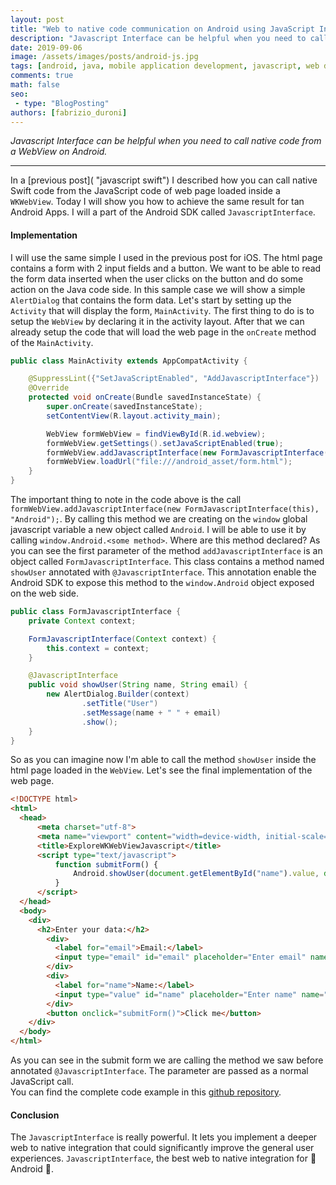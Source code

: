 ```yaml
---
layout: post
title: "Web to native code communication on Android using JavaScript Interfaces"
description: "Javascript Interface can be helpful when you need to call native code from a webview on Android."
date: 2019-09-06
image: /assets/images/posts/android-js.jpg
tags: [android, java, mobile application development, javascript, web development]
comments: true
math: false
seo:
 - type: "BlogPosting"
authors: [fabrizio_duroni]
---
```


*Javascript Interface can be helpful when you need to call native code from a WebView on Android.*

---

In a [previous post]( "javascript swift") I described how you can call native Swift code from the JavaScript code of web page loaded inside a `WKWebView`. Today I will show you how to achieve the same result for tan Android Apps. I will a part of the Android SDK called `JavascriptInterface`.

#### Implementation

I will use the same simple I used in the previous post for iOS. The html page contains a form with 2 input fields and a button. We want to be able to read the form data inserted when the user clicks on the button and do some action on the Java code side. In this sample case we will show a simple `AlertDialog` that contains the form data. Let's start by setting up the `Activity` that will display the form, `MainActivity`. The first thing to do is to setup the `WebView` by declaring it in the activity layout. After that we can already setup the code that will load the web page in the `onCreate` method of the `MainActivity`.

```java
public class MainActivity extends AppCompatActivity {

    @SuppressLint({"SetJavaScriptEnabled", "AddJavascriptInterface"})
    @Override
    protected void onCreate(Bundle savedInstanceState) {
        super.onCreate(savedInstanceState);
        setContentView(R.layout.activity_main);

        WebView formWebView = findViewById(R.id.webview);
        formWebView.getSettings().setJavaScriptEnabled(true);
        formWebView.addJavascriptInterface(new FormJavascriptInterface(this), "Android");
        formWebView.loadUrl("file:///android_asset/form.html");
    }
}
```

The important thing to note in the code above is the call `formWebView.addJavascriptInterface(new FormJavascriptInterface(this), "Android");`. By calling this method we are creating on the `window` global javascript variable a new object called `Android`. I will be able to use it by  calling `window.Android.<some method>`. Where are this method declared? As you can see the first parameter of the method `addJavascriptInterface` is an object called `FormJavascriptInterface`. This class contains a method named `showUser` annotated with `@JavascriptInterface`. This annotation enable the Android SDK to expose this method to the `window.Android` object exposed on the web side.

```java
public class FormJavascriptInterface {
    private Context context;

    FormJavascriptInterface(Context context) {
        this.context = context;
    }

    @JavascriptInterface
    public void showUser(String name, String email) {
        new AlertDialog.Builder(context)
                .setTitle("User")
                .setMessage(name + " " + email)
                .show();
    }
}
```

So as you can imagine now I'm able to call the method `showUser` inside the html page loaded in the `WebView`. Let's see the final implementation of the web page.

```html
<!DOCTYPE html>
<html>
  <head>
      <meta charset="utf-8">
      <meta name="viewport" content="width=device-width, initial-scale=1.0, maximum-scale=1.0, user-scalable=no" />
      <title>ExploreWKWebViewJavascript</title>
      <script type="text/javascript">
          function submitForm() {
              Android.showUser(document.getElementById("name").value, document.getElementById("email").value);
          }
      </script>
  </head>
  <body>
    <div>
      <h2>Enter your data:</h2>
        <div>
          <label for="email">Email:</label>
          <input type="email" id="email" placeholder="Enter email" name="email">
        </div>
        <div>
          <label for="name">Name:</label>
          <input type="value" id="name" placeholder="Enter name" name="name">
        </div>
        <button onclick="submitForm()">Click me</button>
    </div>
  </body>
</html>
```

As you can see in the submit form we are calling the method we saw before annotated `@JavascriptInterface`. The parameter are passed as a normal JavaScript call.  
You can find the complete code example in this [github repository](https://github.com/chicio/Explore-JavascriptInterfaces "github repository").

#### Conclusion

The `JavascriptInterface` is really powerful. It lets you implement a deeper web to native integration that could significantly improve the general user experiences. `JavascriptInterface`, the best web to native integration for :robot: Android :robot:.
